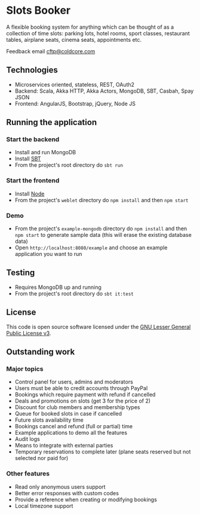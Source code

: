 # Slots Booker #

A flexible booking system for anything which can be thought of as a collection of time slots:
parking lots, hotel rooms, sport classes, restaurant tables, airplane seats, cinema seats, appointments etc.

Feedback email cftp@coldcore.com

## Technologies ##

* Microservices oriented, stateless, REST, OAuth2
* Backend: Scala, Akka HTTP, Akka Actors, MongoDB, SBT, Casbah, Spay JSON
* Frontend: AngularJS, Bootstrap, jQuery, Node JS

## Running the application ##

### Start the backend ###

* Install and run MongoDB
* Install [SBT](http://www.scala-sbt.org)
* From the project's root directory do `sbt run`

### Start the frontend ###

* Install [Node](http://www.scala-sbt.org)
* From the project's `weblet` directory do `npm install` and then `npm start`

### Demo ###

* From the project's `example-mongodb` directory do `npm install` and then `npm start` to generate sample data
(this will erase the existing database data)
* Open `http://localhost:8080/example` and choose an example application you want to run

## Testing ##

* Requires MongoDB up and running
* From the project's root directory do `sbt it:test`

## License ##

This code is open source software licensed under the [GNU Lesser General Public License v3](http://www.gnu.org/licenses/lgpl-3.0.en.html).

## Outstanding work ###

### Major topics ###
* Control panel for users, admins and moderators
* Users must be able to credit accounts through PayPal
* Bookings which require payment with refund if cancelled
* Deals and promotions on slots (get 3 for the price of 2)
* Discount for club members and membership types
* Queue for booked slots in case if cancelled
* Future slots availability time
* Bookings cancel and refund (full or partial) time
* Example applications to demo all the features
* Audit logs
* Means to integrate with external parties
* Temporary reservations to complete later (plane seats reserved but not selected nor paid for)

### Other features ###
* Read only anonymous users support
* Better error responses with custom codes
* Provide a reference when creating or modifying bookings
* Local timezone support

